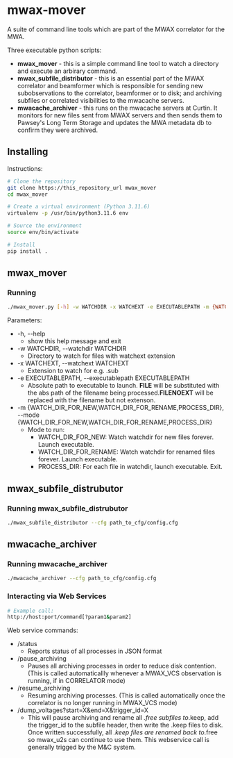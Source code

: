 # mwax-mover

A suite of command line tools which are part of the MWAX correlator for the MWA.

Three executable python scripts:

* **mwax_mover** - this is a simple command line tool to watch a directory and execute an arbirary command.
* **mwax_subfile_distributor** - this is an essential part of the MWAX correlator and beamformer which is responsible for
sending new subobservations to the correlator, beamformer or to disk; and archiving subfiles or correlated visibilities to
the mwacache servers.
* **mwacache_archiver** - this runs on the mwacache servers at Curtin. It monitors for new files sent from MWAX servers
and then sends them to Pawsey's Long Term Storage and updates the MWA metadata db to confirm they were archived.

## Installing

Instructions:

```bash
# Clone the repository
git clone https://this_repository_url mwax_mover
cd mwax_mover

# Create a virtual environment (Python 3.11.6)
virtualenv -p /usr/bin/python3.11.6 env

# Source the environment
source env/bin/activate

# Install
pip install .
```

## mwax_mover

### Running

```bash
./mwax_mover.py [-h] -w WATCHDIR -x WATCHEXT -e EXECUTABLEPATH -m {WATCH_DIR_FOR_NEW,WATCH_DIR_FOR_RENAME,PROCESS_DIR}
```

Parameters:

* -h, --help
  * show this help message and exit
* -w WATCHDIR, --watchdir WATCHDIR
  * Directory to watch for files with watchext extension
* -x WATCHEXT, --watchext WATCHEXT
  * Extension to watch for e.g. .sub
* -e EXECUTABLEPATH, --executablepath EXECUTABLEPATH
  * Absolute path to executable to launch. **FILE** will be substituted with the abs path of the filename being
    processed.**FILENOEXT** will be replaced with the filename but not extenson.
* -m {WATCH_DIR_FOR_NEW,WATCH_DIR_FOR_RENAME,PROCESS_DIR}, --mode {WATCH_DIR_FOR_NEW,WATCH_DIR_FOR_RENAME,PROCESS_DIR}
  * Mode to run:
    * WATCH_DIR_FOR_NEW: Watch watchdir for new files forever. Launch executable.
    * WATCH_DIR_FOR_RENAME: Watch watchdir for renamed files forever. Launch executable.
    * PROCESS_DIR: For each file in watchdir, launch executable. Exit.

## mwax_subfile_distrubutor

### Running mwax_subfile_distrubutor

```bash
./mwax_subfile_distributor --cfg path_to_cfg/config.cfg
```

## mwacache_archiver

### Running mwacache_archiver

```bash
./mwacache_archiver --cfg path_to_cfg/config.cfg
```

### Interacting via Web Services

```bash
# Example call:
http://host:port/command[?param1&param2]
```

Web service commands:

* /status
  * Reports status of all processes in JSON format
* /pause_archiving
  * Pauses all archiving processes in order to reduce disk contention. (This is called automaticallly whenever a
  MWAX_VCS observation is running, if in CORRELATOR mode)  
* /resume_archiving
  * Resuming archiving processes. (This is called automatically once the correlator is no longer running in
  MWAX_VCS mode)
* /dump_voltages?start=X&end=X&trigger_id=X
  * This will pause archiving and rename all *.free subfiles to*.keep, add the trigger_id to the subfile header,
  then write the .keep files to disk. Once written successfully, all *.keep files are renamed back to*.free so
  mwax_u2s can continue to use them. This webservice call is generally trigged by the M&C system.
